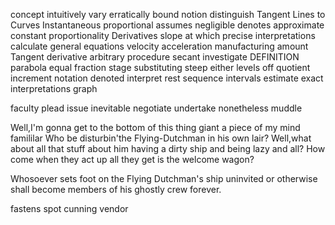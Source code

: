 concept intuitively vary erratically  bound notion distinguish
Tangent Lines to Curves 
Instantaneous proportional assumes negligible denotes approximate constant
proportionality Derivatives  slope
at which  precise 
interpretations calculate  general equations velocity acceleration manufacturing amount Tangent derivative arbitrary procedure secant investigate DEFINITION 
parabola equal fraction stage substituting steep either levels off
quotient increment notation denoted interpret  rest sequence intervals estimate
exact  interpretations graph 


faculty  plead issue inevitable negotiate undertake nonetheless muddle 

Well,I'm gonna get to the bottom of this thing
giant
a piece of my mind
famililar
Who be disturbin'the Flying-Dutchman in his own lair?
Well,what about all that stuff about him having a dirty ship and being lazy and all?
How come when they act up all they get is the welcome wagon?

Whosoever sets foot on the Flying Dutchman's ship uninvited or otherwise shall become members of his ghostly crew forever.

fastens spot cunning vendor